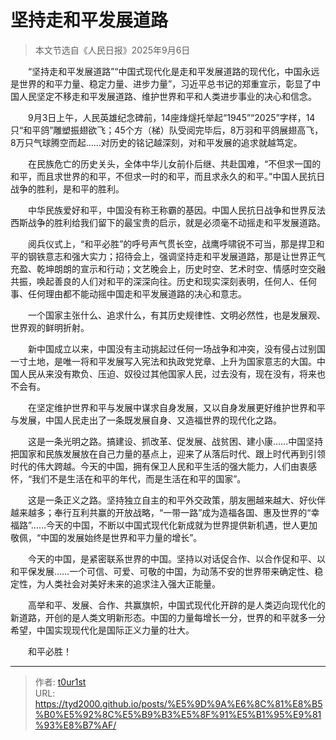 # 坚持走和平发展道路


> 本文节选自《人民日报》2025年9月6日

　　“坚持走和平发展道路”“中国式现代化是走和平发展道路的现代化，中国永远是世界的和平力量、稳定力量、进步力量”，习近平总书记的郑重宣示，彰显了中国人民坚定不移走和平发展道路、维护世界和平和人类进步事业的决心和信念。

　　9月3日上午，人民英雄纪念碑前，14座烽燧托举起“1945”“2025”字样，14只“和平鸽”雕塑振翅欲飞；45个方（梯）队受阅完毕后，8万羽和平鸽展翅高飞，8万只气球腾空而起……对历史的铭记越深刻，对和平发展的追求就越笃定。

　　在民族危亡的历史关头，全体中华儿女前仆后继、共赴国难，“不但求一国的和平，而且求世界的和平，不但求一时的和平，而且求永久的和平。”中国人民抗日战争的胜利，是和平的胜利。

　　中华民族爱好和平，中国没有称王称霸的基因。中国人民抗日战争和世界反法西斯战争的胜利给我们留下的最宝贵的启示，就是必须毫不动摇走和平发展道路。

　　阅兵仪式上，“和平必胜”的呼号声气贯长空，战鹰呼啸锐不可当，那是捍卫和平的钢铁意志和强大实力；招待会上，强调坚持走和平发展道路，那是让世界正气充盈、乾坤朗朗的宣示和行动；文艺晚会上，历史时空、艺术时空、情感时空交融共振，唤起善良的人们对和平的深深向往。历史和现实深刻表明，任何人、任何事、任何理由都不能动摇中国走和平发展道路的决心和意志。

　　一个国家主张什么、追求什么，有其历史规律性、文明必然性，也是发展观、世界观的鲜明折射。

　　新中国成立以来，中国没有主动挑起过任何一场战争和冲突，没有侵占过别国一寸土地，是唯一将和平发展写入宪法和执政党党章、上升为国家意志的大国。中国人民从来没有欺负、压迫、奴役过其他国家人民，过去没有，现在没有，将来也不会有。

　　在坚定维护世界和平与发展中谋求自身发展，又以自身发展更好维护世界和平与发展，中国人民走出了一条既发展自身、又造福世界的现代化之路。

　　这是一条光明之路。搞建设、抓改革、促发展、战贫困、建小康……中国坚持把国家和民族发展放在自己力量的基点上，迎来了从落后时代、跟上时代再到引领时代的伟大跨越。今天的中国，拥有保卫人民和平生活的强大能力，人们由衷感怀，“我们不是生活在和平的年代，而是生活在和平的国家”。

　　这是一条正义之路。坚持独立自主的和平外交政策，朋友圈越来越大、好伙伴越来越多；奉行互利共赢的开放战略，“一带一路”成为造福各国、惠及世界的“幸福路”……今天的中国，不断以中国式现代化新成就为世界提供新机遇，世人更加敬佩，“中国的发展始终是世界和平力量的增长”。

　　今天的中国，是紧密联系世界的中国。坚持以对话促合作、以合作促和平、以和平保发展……一个可信、可爱、可敬的中国，为动荡不安的世界带来确定性、稳定性，为人类社会对美好未来的追求注入强大正能量。

　　高举和平、发展、合作、共赢旗帜，中国式现代化开辟的是人类迈向现代化的新道路，开创的是人类文明新形态。中国的力量每增长一分，世界的和平就多一分希望，中国实现现代化是国际正义力量的壮大。

　　和平必胜！

---

> 作者: [t0ur1st](https://github.com/tyd2000)  
> URL: https://tyd2000.github.io/posts/%E5%9D%9A%E6%8C%81%E8%B5%B0%E5%92%8C%E5%B9%B3%E5%8F%91%E5%B1%95%E9%81%93%E8%B7%AF/  


